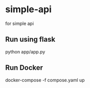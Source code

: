 # simple-api
for simple api

## Run using flask
python app/app.py

## Run Docker
docker-compose -f compose.yaml up
